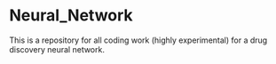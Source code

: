 # Neural_Network

This is a repository for all coding work (highly experimental) for a drug discovery neural network.
